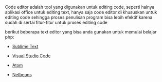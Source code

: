 Code editor adalah tool yang digunakan untuk editing code, seperti halnya aplikasi office untuk editing text, hanya saja code editor di khususkan untuk editing code sehingga proses penulisan program bisa lebih efektif karena sudah di sertai fitur-fitur untuk proses editing code

berikut beberapa text editor yang bisa anda gunakan untuk memulai belajar php:

* [Sublime Text](https://www.sublimetext.com/)

* [Visual Studio Code](https://code.visualstudio.com)

* [Atom](https://atom.io/)

* [Netbeans](https://netbeans.org/)


### 

